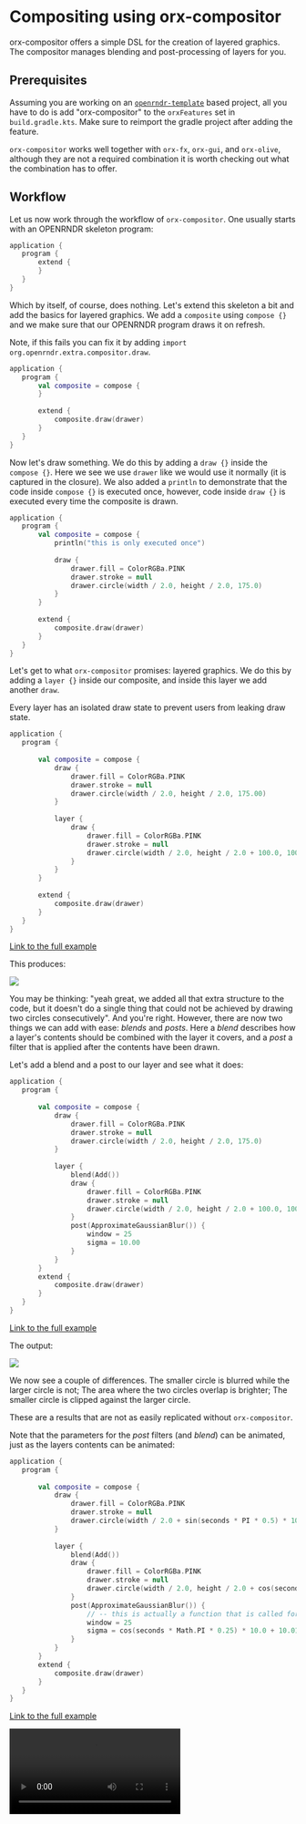  
 # Compositing using orx-compositor 
 
 orx-compositor offers a simple DSL for the creation of layered graphics. The compositor manages blending and
post-processing of layers for you. 
 
 ## Prerequisites 
 
 Assuming you are working on an [`openrndr-template`](https://github.com/openrndr/openrndr-template) based
project, all you have to do is add "orx-compositor" to the `orxFeatures` set in `build.gradle.kts`. Make sure to 
reimport the gradle project after adding the feature.
        
`orx-compositor` works well together with `orx-fx`, `orx-gui`, and `orx-olive`, although they are not a required 
combination it is worth checking out what the combination has to offer. 
 
 ## Workflow 
 
 Let us now work through the workflow of `orx-compositor`. One usually starts with an OPENRNDR skeleton
program: 
 
 ```kotlin
application {
    program {
        extend {
        }
    }
}
``` 
 
 Which by itself, of course, does nothing. Let's extend this skeleton a bit and add the basics for layered
graphics. We add a `composite` using `compose {}` and we make sure that our OPENRNDR program draws it on refresh.

Note, if this fails you can fix it by adding `import org.openrndr.extra.compositor.draw`.
 
 
 ```kotlin
application {
    program {
        val composite = compose {
        }
        
        extend {
            composite.draw(drawer)
        }
    }
}
``` 
 
 Now let's draw something. We do this by adding a `draw {}` inside the `compose {}`. Here we see
we use `drawer` like we would use it normally (it is captured in the closure). We also added a `println` to demonstrate that
the code inside `compose {}` is executed once, however, code inside `draw {}` is executed every time the composite is
drawn. 
 
 ```kotlin
application {
    program {
        val composite = compose {
            println("this is only executed once")
            
            draw {
                drawer.fill = ColorRGBa.PINK
                drawer.stroke = null
                drawer.circle(width / 2.0, height / 2.0, 175.0)
            }
        }
        
        extend {
            composite.draw(drawer)
        }
    }
}
``` 
 
 Let's get to what `orx-compositor` promises: layered graphics. We do this by adding a `layer {}` 
inside our composite, and inside this layer we add another `draw`. 
 
Every layer has an isolated draw state to prevent users from leaking draw state.  
 
 ```kotlin
application {
    program {
        
        val composite = compose {
            draw {
                drawer.fill = ColorRGBa.PINK
                drawer.stroke = null
                drawer.circle(width / 2.0, height / 2.0, 175.00)
            }
            
            layer {
                draw {
                    drawer.fill = ColorRGBa.PINK
                    drawer.stroke = null
                    drawer.circle(width / 2.0, height / 2.0 + 100.0, 100.0)
                }
            }
        }
        
        extend {
            composite.draw(drawer)
        }
    }
}
``` 
 
 [Link to the full example](https://github.com/openrndr/openrndr-examples/blob/master/src/main/kotlin/examples/10_OPENRNDR_Extras/C07_Compositor000.kt) 
 
 This produces: 
 
 <img src="media/compositor-001.png"/> 
 
 You may be thinking: "yeah great, we added all that extra structure to the code, but it doesn't do a 
single thing that could not be achieved by drawing two circles consecutively". And you're right. However, there are now
two things we can add with ease: _blends_ and _posts_. Here a _blend_ describes how a layer's contents should be combined with
the layer it covers, and a _post_ a filter that is applied after the contents have been drawn.

Let's add a blend and a post to our layer and see what it does:    
 
 ```kotlin
application {
    program {
        
        val composite = compose {
            draw {
                drawer.fill = ColorRGBa.PINK
                drawer.stroke = null
                drawer.circle(width / 2.0, height / 2.0, 175.0)
            }
            
            layer {
                blend(Add())
                draw {
                    drawer.fill = ColorRGBa.PINK
                    drawer.stroke = null
                    drawer.circle(width / 2.0, height / 2.0 + 100.0, 100.0)
                }
                post(ApproximateGaussianBlur()) {
                    window = 25
                    sigma = 10.00
                }
            }
        }
        extend {
            composite.draw(drawer)
        }
    }
}
``` 
 
 [Link to the full example](https://github.com/openrndr/openrndr-examples/blob/master/src/main/kotlin/examples/10_OPENRNDR_Extras/C07_Compositor001.kt) 
 
 The output: 
 
 <img src="media/compositor-002.png"/> 
 
 We now see a couple of differences. The smaller circle is blurred while the larger circle is not; The area where the two circles overlap 
is brighter; The smaller circle is clipped against the larger circle.

These are a results that are not as easily replicated without `orx-compositor`. 
 
 Note that the parameters for the _post_ filters (and _blend_) can be animated, just as the layers contents can be animated: 
 
 ```kotlin
application {
    program {
        
        val composite = compose {
            draw {
                drawer.fill = ColorRGBa.PINK
                drawer.stroke = null
                drawer.circle(width / 2.0 + sin(seconds * PI * 0.5) * 100.0, height / 2.0, 175.0)
            }
            
            layer {
                blend(Add())
                draw {
                    drawer.fill = ColorRGBa.PINK
                    drawer.stroke = null
                    drawer.circle(width / 2.0, height / 2.0 + cos(seconds * PI * 0.5) * 100.0, 100.0)
                }
                post(ApproximateGaussianBlur()) {
                    // -- this is actually a function that is called for every draw
                    window = 25
                    sigma = cos(seconds * Math.PI * 0.25) * 10.0 + 10.01
                }
            }
        }
        extend {
            composite.draw(drawer)
        }
    }
}
``` 
 
 [Link to the full example](https://github.com/openrndr/openrndr-examples/blob/master/src/main/kotlin/examples/10_OPENRNDR_Extras/C07_Compositor002.kt) 
 
 <video controls>
    <source src="media/compositor-003.mp4" type="video/mp4"></source>
</video>
 

